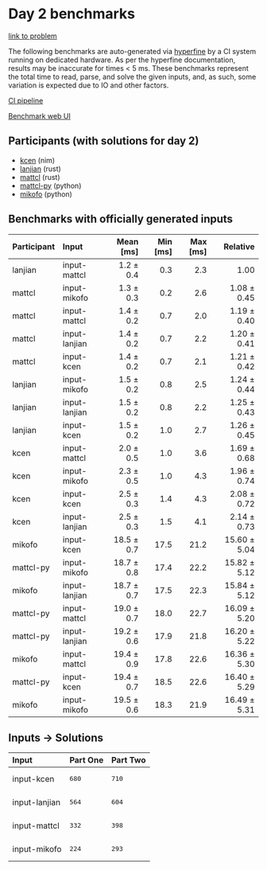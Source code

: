 # Day 2 benchmarks

[link to problem](https://adventofcode.com/2024/day/2)

The following benchmarks are auto-generated via
[hyperfine](https://github.com/sharkdp/hyperfine) by a CI system running on
dedicated hardware. As per the hyperfine documentation, results may be
inaccurate for times < 5 ms. These benchmarks represent the total time to read,
parse, and solve the given inputs, and, as such, some variation is expected due
to IO and other factors.

[CI pipeline](http://ci.papercode.net:8080/teams/main/pipelines/aoc2024)

[Benchmark web UI](https://aoc.ancalagon.black)


## Participants (with solutions for day 2)

- [kcen](https://github.com/kcen/aoc2024) (nim)
- [lanjian](https://github.com/lanjian/aoc-2024) (rust)
- [mattcl](https://github.com/mattcl/aoc2024) (rust)
- [mattcl-py](https://github.com/mattcl/aoc2024-py) (python)
- [mikofo](https://github.com/mikofo/aoc2024) (python)


## Benchmarks with officially generated inputs

| Participant | Input | Mean [ms] | Min [ms] | Max [ms] | Relative |
|:---|:---|---:|---:|---:|---:|
| lanjian | input-mattcl | 1.2 ± 0.4 | 0.3 | 2.3 | 1.00 |
| mattcl | input-mikofo | 1.3 ± 0.3 | 0.2 | 2.6 | 1.08 ± 0.45 |
| mattcl | input-mattcl | 1.4 ± 0.2 | 0.7 | 2.0 | 1.19 ± 0.40 |
| mattcl | input-lanjian | 1.4 ± 0.2 | 0.7 | 2.2 | 1.20 ± 0.41 |
| mattcl | input-kcen | 1.4 ± 0.2 | 0.7 | 2.1 | 1.21 ± 0.42 |
| lanjian | input-mikofo | 1.5 ± 0.2 | 0.8 | 2.5 | 1.24 ± 0.44 |
| lanjian | input-lanjian | 1.5 ± 0.2 | 0.8 | 2.2 | 1.25 ± 0.43 |
| lanjian | input-kcen | 1.5 ± 0.2 | 1.0 | 2.7 | 1.26 ± 0.45 |
| kcen | input-mattcl | 2.0 ± 0.5 | 1.0 | 3.6 | 1.69 ± 0.68 |
| kcen | input-mikofo | 2.3 ± 0.5 | 1.0 | 4.3 | 1.96 ± 0.74 |
| kcen | input-kcen | 2.5 ± 0.3 | 1.4 | 4.3 | 2.08 ± 0.72 |
| kcen | input-lanjian | 2.5 ± 0.3 | 1.5 | 4.1 | 2.14 ± 0.73 |
| mikofo | input-kcen | 18.5 ± 0.7 | 17.5 | 21.2 | 15.60 ± 5.04 |
| mattcl-py | input-mikofo | 18.7 ± 0.8 | 17.4 | 22.2 | 15.82 ± 5.12 |
| mikofo | input-lanjian | 18.7 ± 0.7 | 17.5 | 22.3 | 15.84 ± 5.12 |
| mattcl-py | input-mattcl | 19.0 ± 0.7 | 18.0 | 22.7 | 16.09 ± 5.20 |
| mattcl-py | input-lanjian | 19.2 ± 0.6 | 17.9 | 21.8 | 16.20 ± 5.22 |
| mikofo | input-mattcl | 19.4 ± 0.9 | 17.8 | 22.6 | 16.36 ± 5.30 |
| mattcl-py | input-kcen | 19.4 ± 0.7 | 18.5 | 22.6 | 16.40 ± 5.29 |
| mikofo | input-mikofo | 19.5 ± 0.6 | 18.3 | 21.9 | 16.49 ± 5.31 |


## Inputs -> Solutions

| Input | Part One | Part Two |
|:---|:---|:---|
|input-kcen|<pre>680</pre>|<pre>710</pre>|
|input-lanjian|<pre>564</pre>|<pre>604</pre>|
|input-mattcl|<pre>332</pre>|<pre>398</pre>|
|input-mikofo|<pre>224</pre>|<pre>293</pre>|